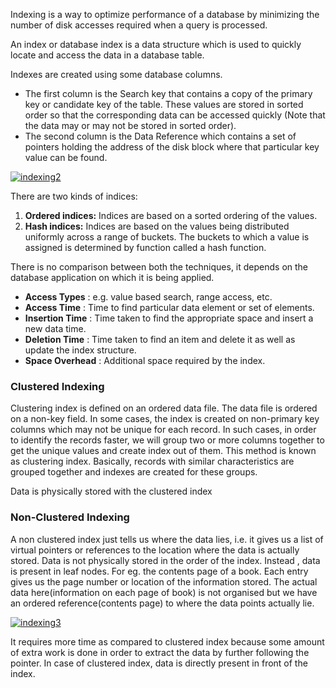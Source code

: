 Indexing is a way to optimize performance of a database by minimizing the number of disk accesses required when a query is processed.

An index or database index is a data structure which is used to quickly locate and access the data in a database table.

Indexes are created using some database columns.

* The first column is the Search key that contains a copy of the primary key or candidate key of the table. These values are stored in sorted order so that the corresponding data can be accessed quickly \(Note that the data may or may not be stored in sorted order\).
* The second column is the Data Reference which contains a set of pointers holding the address of the disk block where that particular key value can be found.

[![](https://www.geeksforgeeks.org/wp-content/uploads/gq/2016/07/indexing2.png "indexing2")](https://www.geeksforgeeks.org/wp-content/uploads/gq/2016/07/indexing2.png)

There are two kinds of indices:

1. **Ordered indices:**
   Indices are based on a sorted ordering of the values.
2. **Hash indices:**
   Indices are based on the values being distributed uniformly across a range of buckets. The buckets to which a value is assigned is determined by function called a hash function.

There is no comparison between both the techniques, it depends on the database application on which it is being applied.

* **Access Types**
  : e.g. value based search, range access, etc.
* **Access Time**
  : Time to find particular data element or set of elements.
* **Insertion Time**
  : Time taken to find the appropriate space and insert a new data time.
* **Deletion Time**
  : Time taken to find an item and delete it as well as update the index structure.
* **Space Overhead**
  : Additional space required by the index.

### **Clustered Indexing**

Clustering index is defined on an ordered data file. The data file is ordered on a non-key field. In some cases, the index is created on non-primary key columns which may not be unique for each record. In such cases, in order to identify the records faster, we will group two or more columns together to get the unique values and create index out of them. This method is known as clustering index. Basically, records with similar characteristics are grouped together and indexes are created for these groups.



Data is physically stored with the clustered index

### **Non­-Clustered Indexing**

​A non clustered index just tells us where the data lies, i.e. it gives us a list of virtual pointers or references to the location where the data is actually stored. Data is not physically stored in the order of the index. Instead , data is present in leaf nodes. For eg. the contents page of a book. Each entry gives us the page number or location of the information stored. The actual data here\(information on each page of book\) is not organised but we have an ordered reference\(contents page\) to where the data points actually lie.

[![](https://www.geeksforgeeks.org/wp-content/uploads/gq/2016/07/indexing3.png "indexing3")](https://www.geeksforgeeks.org/wp-content/uploads/gq/2016/07/indexing3.png)

It requires more time as compared to clustered index because some amount of extra work is done in order to extract the data by further following the pointer. In case of clustered index, data is directly present in front of the index.





